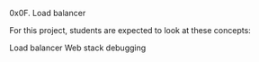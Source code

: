 0x0F. Load balancer

For this project, students are expected to look at these concepts:

Load balancer
Web stack debugging
